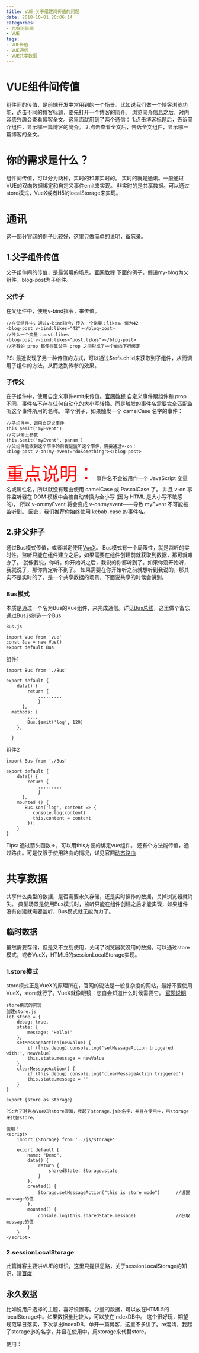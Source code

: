 ```yaml
---
title: VUE-关于组建间传值的问题
date: 2018-10-01 20:06:14
categories:
- 光鲜的前端
- VUE
tags:
- VUE传值
- VUE通信
- VUE共享数据
---
```

# VUE组件间传值
组件间的传值，是前端开发中常用到的一个场景。比如说我们做一个博客浏览功能，点击不同的博客标题，要先打开一个博客的简介。
浏览简介信息之后，对内容感兴趣会查看博客全文。这里面就用到了两个通信：
1.点击博客标题后，告诉简介组件，显示哪一篇博客的简介。
2.点击查看全文后，告诉全文组件，显示哪一篇博客的全文。
# 你的需求是什么？
组件间传值，可以分为两种，实时的和非实时的。
实时的就是通讯。一般通过VUE的双向数据绑定和自定义事件emit来实现。
非实时的是共享数据。可以通过store模式，VueX或者H5的localStorage来实现。
<!--more-->
# 通讯
这一部分官网的例子比较好，这里只做简单的说明，备忘录。
## 1.父子组件传值
父子组件间的传值，是最常用的场景。[官网教程](https://cn.vuejs.org/v2/guide/components-props.html)
下面的例子，假设my-blog为父组件，blog-post为子组件。
### 父传子
在父组件中，使用v-bind指令，来传值。
```
//在父组件中，通过v-bind指令，传入一个常量：likes。值为42
<blog-post v-bind:likes="42"></blog-post>
//传入一个变量：post.likes
<blog-post v-bind:likes="post.likes"></blog-post>
//所有的 prop 都使得其父子 prop 之间形成了一个单向下行绑定
```
PS: 最近发现了另一种传值的方式，可以通过$refs.child来获取到子组件，从而调用子组件的方法，从而达到传参的效果。
### 子传父
在子组件中，使用自定义事件emit来传值。[官网教程](https://cn.vuejs.org/v2/guide/components-custom-events.html)
自定义事件跟组件和 prop 不同，事件名不存在任何自动化的大小写转换。而是触发的事件名需要完全匹配监听这个事件所用的名称。
举个例子，如果触发一个 camelCase 名字的事件：
```
//子组件中，调用自定义事件
this.$emit('myEvent')
//可以带上参数
this.$emit('myEvent','param')
//父组件能收到这个事件的前提是监听这个事件，需要通过v-on：
<blog-post v-on:my-event="doSomething"></blog-post>
```
<font face="微软雅黑" color=red size=14>重点说明：</font>
事件名不会被用作一个 JavaScript 变量名或属性名，所以就没有理由使用 camelCase 或 PascalCase 了。
并且 v-on 事件监听器在 DOM 模板中会被自动转换为全小写 (因为 HTML 是大小写不敏感的)，
所以 v-on:myEvent 将会变成 v-on:myevent——导致 myEvent 不可能被监听到。
因此，我们推荐你始终使用 kebab-case 的事件名。
## 2.非父非子
通过Bus模式传值，或者绑定使用[VueX](https://vuex.vuejs.org/)。
Bus模式有一个局限性，就是监听的实时性。监听只能在组件建立之后，如果需要在组件创建前就获取到数据，那可就难办了。
就像我说，你听。你开始听之后，我说的你都听到了。如果你没开始听，我就说了，那你肯定听不到了。
如果需要在你开始听之前就想听到我说的，那其实不是实时的了，是一个共享数据的场景，下面说共享的时候会讲到。
### Bus模式
本质是通过一个名为Bus的Vue组件，来完成通信。详见[Bus总线](https://www.cnblogs.com/fanlinqiang/p/7756566.html)，这里做个备忘
通过Bus.js制造一个Bus
```
Bus.js

import Vue from 'vue'
const Bus = new Vue()
export default Bus
```
组件1
```
import Bus from './Bus'

export default {
    data() {
        return {
            .........
            }
      },
  methods: {
        ....
        Bus.$emit('log', 120)
    },

  }
```
组件2
```
import Bus from './Bus'

export default {
    data() {
        return {
            .........
            }
      },
    mounted () {
       Bus.$on('log', content => {
          console.log(content)
          this.content = content
        });
    }
}
```
Tips:
通过箭头函数=>，可以用this方便的绑定vue组件。
还有个方法能传值，通过路由。可是仅限于使用路由的情况，详见官网[动态路由]()
# 共享数据
共享什么类型的数据，是否需要永久存储，还是实时操作的数据，关掉浏览器就消失。
典型场景是使用Bus模式时，监听只能在组件创建之后才能实现，如果组件没有创建就需要监听，Bus模式就无能为力了。
## 临时数据
虽然需要存储，但是又不立刻使用，关闭了浏览器就没用的数据。可以通过store模式，或者VueX，HTML5的sessionLocalStorage实现。
### 1.store模式
store模式正是VueX的原理所在，官网的说法是一般复杂度的网站，最好不要使用VueX，store就行了。VueX就像眼镜：您自会知道什么时候需要它。
[官网说明](https://vuex.vuejs.org/zh/)
```
store模式的实现
创建store.js
let store = {
    debug: true,
    state: {
        message: 'Hello!'
    },
    setMessageAction(newValue) {
        if (this.debug) console.log('setMessageAction triggered with:', newValue)
        this.state.message = newValue
    },
    clearMessageAction() {
        if (this.debug) console.log('clearMessageAction triggered')
        this.state.message = ''
    }
}

export {store as Storage}

PS:为了避免与VueX的store混淆，我起了storage.js的名字，并且在使用中，用storage来代替store。

使用：
<script>
    import {Storage} from '../js/storage'

    export default {
        name: "Demo",
        data() {
            return {
                sharedState: Storage.state
            }
        },
        created() {
            Storage.setMessageAction("this is store mode")      //设置message的值
        },
        mounted() {
            console.log(this.sharedState.message)               //获取message的值
        }
    }
</script>
```
### 2.sessionLocalStorage
此篇博客主要讲VUE的知识，这里只提供思路，关于sessionLocalStorage的知识，请[百度](http://www.baidu.com)
## 永久数据
比如说用户选择的主题，喜好设置等。少量的数据，可以放在HTML5的localStorage中。如果数据量比较大，可以放在indexDB中。
这个很好玩，期望规范早日落实，下次拿出indexDB，单开一篇博客，这里不多讲了。re混淆，我起了storage.js的名字，并且在使用中，用storage来代替store。

使用：
<script>
    import {Storage} from '../js/storage'

    export default {
        name: "Demo",
        data() {
            return {
                sharedState: Storage.state
            }
        },
        created() {
            Storage.setMessageAction("this is store mode")      //设置message的值
        },
        mounted() {
            console.log(this.sharedState